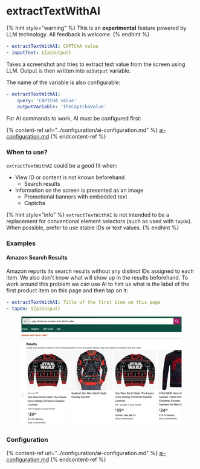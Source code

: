 # extractTextWithAI

{% hint style="warning" %}
This is an **experimental** feature powered by LLM technology. All feedback is welcome.
{% endhint %}

```yaml
- extractTextWithAI: CAPTCHA value
- inputText: ${aiOutput}
```

Takes a screenshot and tries to extract text value from the screen using LLM. Output is then written into `aiOutput` variable.

The name of the variable is also configurable:

```yaml
- extractTextWithAI:
    query: 'CAPTCHA value'
    outputVariable: 'theCaptchaValue'
```

For AI commands to work, AI must be configured first:

{% content-ref url="../configuration/ai-configuration.md" %}
[ai-configuration.md](../configuration/ai-configuration.md)
{% endcontent-ref %}

### When to use?

`extractTextWithAI` could be a good fit when:

* View ID or content is not known beforehand
  * Search results
* Information on the screen is presented as an image
  * Promotional banners with embedded text
  * Captcha

{% hint style="info" %}
`extractTextWithAI` is not intended to be a replacement for conventional element selectors (such as used with `tapOn`). When possible, prefer to use stable IDs or text values.
{% endhint %}

### Examples

#### Amazon Search Results

Amazon reports its search results without any distinct IDs assigned to each item. We also don't know what will show up in the results beforehand. To work around this problem we can use AI to hint us what is the label of the first product item on this page and then tap on it:

```yaml
- extractTextWithAI: Title of the first item on this page
- tapOn: ${aiOutput}
```

<figure><img src="../../.gitbook/assets/image (4) (1).png" alt=""><figcaption></figcaption></figure>

### Configuration

{% content-ref url="../configuration/ai-configuration.md" %}
[ai-configuration.md](../configuration/ai-configuration.md)
{% endcontent-ref %}





